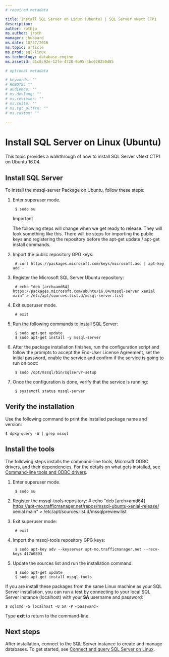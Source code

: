 ```yaml
---
# required metadata

title: Install SQL Server on Linux (Ubuntu) | SQL Server vNext CTP1
description: 
author: rothja 
ms.author: jroth 
manager: jhubbard
ms.date: 10/27/2016
ms.topic: article
ms.prod: sql-linux
ms.technology: database-engine
ms.assetid: 31c8c92e-12fe-4728-9b95-4bc028250d85

# optional metadata

# keywords: ""
# ROBOTS: ""
# audience: ""
# ms.devlang: ""
# ms.reviewer: ""
# ms.suite: ""
# ms.tgt_pltfrm: ""
# ms.custom: ""

---
```

# Install SQL Server on Linux (Ubuntu)

This topic provides a walkthrough of how to install SQL Server vNext CTP1 on Ubuntu 16.04.

## Install SQL Server
To install the mssql-server Package on Ubuntu, follow these steps:

1. Enter superuser mode.

        $ sudo su

    > [!IMPORTANT]
    > The following steps will change when we get ready to release. They will look something like this. There will be steps for importing the public keys and registering the repository before the apt-get update / apt-get install commands. 

2. Import the public repository GPG keys:

        # curl https://packages.microsoft.com/keys/microsoft.asc | apt-key add -

3. Register the Microsoft SQL Server Ubuntu repository:

        # echo "deb [arch=amd64] https://packages.microsoft.com/ubuntu/16.04/mssql-server xenial main" > /etc/apt/sources.list.d/mssql-server.list

4. Exit superuser mode.

        # exit

5. Run the following commands to install SQL Server:

        $ sudo apt-get update
        $ sudo apt-get install -y mssql-server

6. After the package installation finishes, run the configuration script and follow the prompts to accept the End-User License Agreement, set the initial password, enable the service and confirm if the service is going to run on boot:

        $ sudo /opt/mssql/bin/sqlservr-setup

7. Once the configuration is done, verify that the service is running:

        $ systemctl status mssql-server

## Verify the installation
Use the following command to print the installed package name and version:

    $ dpkg-query -W | grep mssql

## <a id="tools"></a> Install the tools
The following steps installs the command-line tools, Microsoft ODBC drivers, and their dependencies. For the details on what gets installed, see [Command-line tools and ODBC drivers](sql-server-linux-setup.md#tools).

1. Enter superuser mode.

        $ sudo su

2. Register the mssql-tools repository:
        # echo "deb [arch=amd64] https://apt-mo.trafficmanager.net/repos/mssql-ubuntu-xenial-release/ xenial main" > /etc/apt/sources.list.d/mssqlpreview.list

3. Exit superuser mode:

        # exit

4. Import the mssql-tools repository GPG keys:

        $ sudo apt-key adv --keyserver apt-mo.trafficmanager.net --recv-keys 417A0893 

5. Update the sources list and run the installation command:

        $ sudo apt-get update 
        $ sudo apt-get install mssql-tools

If you are install these packages from the same Linux machine as your SQL Server installation, you can run a test by connecting to your local SQL Server instance (localhost) with your **SA** username and password:

    $ sqlcmd -S localhost -U SA -P <password>

Type **exit** to return to the command-line.

## Next steps
After installation, connect to the SQL Server instance to create and manage databases. To get started, see [Connect and query SQL Server on Linux](sql-server-linux-connect-and-query.md).
